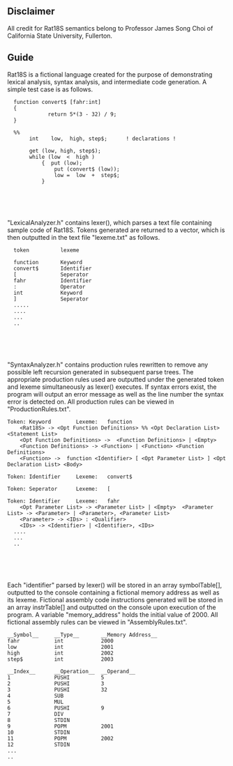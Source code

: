 ## Disclaimer
All credit for Rat18S semantics belong to Professor James Song Choi of California State University, Fullerton.

## Guide
Rat18S is a fictional language created for the purpose of demonstrating lexical analysis, syntax analysis, and intermediate code generation. A simple test case is as follows.


      function convert$ [fahr:int]
      {
                 return 5*(3 - 32) / 9;
      }

      %%
           int    low,  high, step$;      ! declarations !

           get (low, high, step$);
           while (low  <  high )  
               {  put (low);
                   put (convert$ (low));
                   low =  low  +  step$;
               } 


<br/>
<br/>
<br/>


"LexicalAnalyzer.h" contains lexer(), which parses a text file containing sample code of Rat18S. Tokens generated are returned to a vector, which is then outputted in the text file "lexeme.txt" as follows.

      token          lexeme

      function       Keyword
      convert$       Identifier
      [              Seperator
      fahr           Identifier
      :              Operator
      int            Keyword
      ]              Seperator
      .....
      ....
      ...
      ..
     
<br/>
<br/>
<br/>


"SyntaxAnalyzer.h" contains production rules rewritten to remove any possible left recursion generated in subsequent parse trees. The appropriate production rules used are outputted under the generated token and lexeme simultaneously as lexer() executes. If syntax errors exist, the program will output an error message as well as the line number the syntax error is detected on. All production rules can be viewed in "ProductionRules.txt".

	Token: Keyword        Lexeme:   function            
		<Rat18S> -> <Opt Function Definitions> %% <Opt Declaration List> <Statement List> 
		<Opt Function Definitions> ->  <Function Definitions> | <Empty>
		<Function Definitions> -> <Function> | <Function> <Function Definitions>
		<Function> ->  function <Identifier> [ <Opt Parameter List> ] <Opt Declaration List> <Body>

	Token: Identifier     Lexeme:   convert$            

	Token: Seperator      Lexeme:   [                   

	Token: Identifier     Lexeme:   fahr                
		<Opt Parameter List> -> <Parameter List> | <Empty>	<Parameter List> -> <Parameter> | <Parameter>, <Parameter List>
		<Parameter> -> <IDs> : <Qualifier> 
		<IDs> -> <Identifier> | <Identifier>, <IDs>
      ....
      ...
      ..
     
<br/>
<br/>
<br/>
     
Each "identifier" parsed by lexer() will be stored in an array symbolTable[], outputted to the console containing a fictional memory address as well as its lexeme. Fictional assembly code instructions generated will be stored in an array instrTable[] and outputted on the console upon execution of the program. A variable "memory_address" holds the initial value of 2000. All fictional assembly rules can be viewed in "AssemblyRules.txt".


	__Symbol__     __Type__       __Memory Address__
	fahr           int            2000
	low            int            2001
	high           int            2002
	step$          int            2003

	__Index__      __Operation__  __Operand__
	1              PUSHI          5
	2              PUSHI          3
	3              PUSHI          32
	4              SUB            
	5              MUL            
	6              PUSHI          9
	7              DIV            
	8              STDIN          
	9              POPM           2001
	10             STDIN          
	11             POPM           2002
	12             STDIN          
	...
	..

<br/>
<br/>
<br/>


